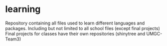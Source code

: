 # learning
Repository containing all files used to learn different languages and packages.
Including but not limited to all school files (except final projects)
Final projects for classes have their own repositories (shinytree and UMGC-Team3)
